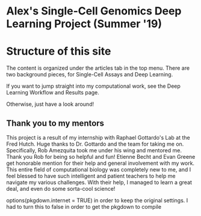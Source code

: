Alex's Single-Cell Genomics Deep Learning Project (Summer '19)
================

# Structure of this site

The content is organized under the articles tab in the top menu. There are two background pieces, for Single-Cell Assays and Deep Learning. 

If you want to jump straight into my computational work, see the Deep Learning Workflow and Results page.

Otherwise, just have a look around!

## Thank you to my mentors

This project is a result of my internship with Raphael Gottardo's Lab at the Fred Hutch. Huge thanks to Dr. Gottardo and the team for taking me on. Specifically, Rob Amezquita took me under his wing and mentored me. Thank you Rob for being so helpful and fun! Etienne Becht and Evan Greene get honorable mention for their help and general involvement with my work. This entire field of computational biology was completely new to me, and I feel blessed to have such intelligent and patient teachers to help me navigate my various challenges. With their help, I managed to learn a great deal, and even do some sorta-cool science!




options(pkgdown.internet = TRUE) in order to keep the original settings. I had to turn this to false in order to get the pkgdown to compile

